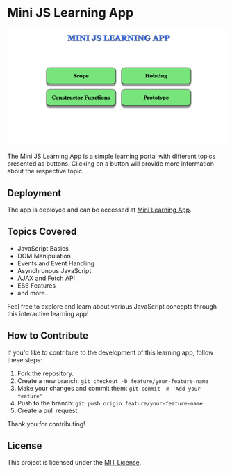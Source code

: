# Mini JS Learning App

[![Banner](https://raw.githubusercontent.com/sonimohit481/MINI-JS-LEARNING-APP/main/banner.png)](https://mini-learning-app.netlify.app/)

The Mini JS Learning App is a simple learning portal with different topics presented as buttons. Clicking on a button will provide more information about the respective topic.

## Deployment

The app is deployed and can be accessed at [Mini Learning App](https://mini-learning-app.netlify.app/).

## Topics Covered

- JavaScript Basics
- DOM Manipulation
- Events and Event Handling
- Asynchronous JavaScript
- AJAX and Fetch API
- ES6 Features
- and more...

Feel free to explore and learn about various JavaScript concepts through this interactive learning app!

## How to Contribute

If you'd like to contribute to the development of this learning app, follow these steps:

1. Fork the repository.
2. Create a new branch: `git checkout -b feature/your-feature-name`
3. Make your changes and commit them: `git commit -m 'Add your feature'`
4. Push to the branch: `git push origin feature/your-feature-name`
5. Create a pull request.

Thank you for contributing!

## License

This project is licensed under the [MIT License](LICENSE).

